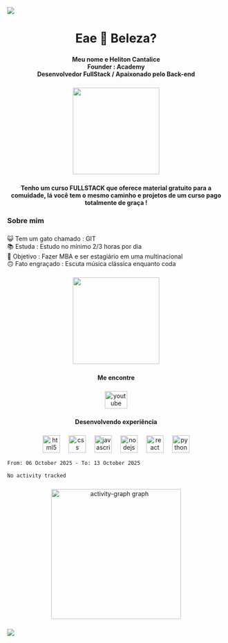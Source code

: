 <div>
  <img style="100%" src="https://capsule-render.vercel.app/api?type=slice&height=100&section=header&reversal=false&fontSize=70&fontColor=FFFFFF&fontAlign=50&fontAlignY=50&stroke=-&descSize=20&descAlign=50&descAlignY=50&color=undefined"  />
</div>

###

<h1 align="center">Eae 👋 Beleza?</h1>

###

<h4 align="center">Meu nome e Heliton Cantalice <br>Founder : Academy<br>Desenvolvedor FullStack / Apaixonado pelo Back-end</h4>

###

<div align="center">
  <img height="200" src="https://i.imgflip.com/a8wmb1.gif"  />
</div>

###

<h4 align="center">Tenho um curso FULLSTACK que oferece material gratuito para a comuidade, lá você tem o mesmo caminho e projetos de um curso pago totalmente de graça !</h4>

###

<h3 align="left">Sobre mim</h3>

###

<p align="left">😺 Tem um gato chamado : GIT<br>📚 Estuda : Estudo no mínimo 2/3 horas por dia <br>🎯 Objetivo : Fazer MBA e ser estagiário em uma multinacional<br>🙃 Fato engraçado : Escuta música clássica enquanto coda</p>

###

<div align="center">
  <img height="200" src="https://i.imgflip.com/a8wlt9.gif"  />
</div>

###

<h4 align="center">Me encontre</h4>

###

<div align="center">
  <a href="https://www.youtube.com/@EscolaAcademy" target="_blank">
    <img src="https://raw.githubusercontent.com/maurodesouza/profile-readme-generator/master/src/assets/icons/social/youtube/default.svg" width="52" height="40" alt="youtube logo"  />
  </a>
</div>

###

<h4 align="center">Desenvolvendo experiência</h4>

###

<div align="center">
  <img src="https://img.shields.io/badge/HTML5-E34F26?logo=html5&logoColor=white&style=for-the-badge" height="40" alt="html5 logo"  />
  <img width="12" />
  <img src="https://img.shields.io/badge/CSS-1572B6?logo=css&logoColor=white&style=for-the-badge" height="40" alt="css logo"  />
  <img width="12" />
  <img src="https://img.shields.io/badge/JavaScript-F7DF1E?logo=javascript&logoColor=black&style=for-the-badge" height="40" alt="javascript logo"  />
  <img width="12" />
  <img src="https://img.shields.io/badge/Node.js-339933?logo=nodedotjs&logoColor=white&style=for-the-badge" height="40" alt="nodejs logo"  />
  <img width="12" />
  <img src="https://img.shields.io/badge/React-61DAFB?logo=react&logoColor=black&style=for-the-badge" height="40" alt="react logo"  />
  <img width="12" />
  <img src="https://img.shields.io/badge/Python-3776AB?logo=python&logoColor=white&style=for-the-badge" height="40" alt="python logo"  />
</div>
<!--START_SECTION:waka-->

```txt
From: 06 October 2025 - To: 13 October 2025

No activity tracked
```

<!--END_SECTION:waka-->

###

<div align="center">
  <img src="https://github-readme-activity-graph.vercel.app/graph?username=helitoncantalice-dev&radius=16&theme=high-contrast&area=true&order=5&custom_title=Contribui%C3%A7%C3%B5es%20para%20a%20comunidade" height="300" alt="activity-graph graph"  />
</div>

###

<div>
  <img style="100%" src="https://capsule-render.vercel.app/api?type=slice&height=100&section=footer&reversal=false&fontSize=70&fontColor=FFFFFF&fontAlign=50&fontAlignY=50&stroke=-&descSize=20&descAlign=50&descAlignY=50&theme=dark"  />
</div>

###
